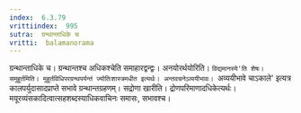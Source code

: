 ```yaml
---
index:  6.3.79
vrittiindex:  995
sutra:  ग्रन्थान्ताधिके च
vritti:  balamanorama 
---
```


ग्रन्थान्ताधिके च। ग्रन्थान्तश्च अधिकश्चेति समाहारद्वन्द्वः। अनयोरर्थयोरिति। `विद्यमानस्ये'ति शेषः। समुहूर्तमिति। मुहूर्तविधिपरग्रन्थपर्यन्तं ज्योतिःशास्त्रमधीत इत्यर्थः। अन्तवचनेऽव्ययीभावः। `अव्ययीभावे चाऽकाले' इत्यत्र कालपर्युदासादप्राप्ते सभावे ग्रन्थान्तग्रहणम्। सद्रोणा खारीति। द्रोणपरिमाणादधिकेत्यर्थः। मयूरव्यंसकादित्वात्सहशब्दस्याधिकवाचिनः समासः, सभावश्च।

